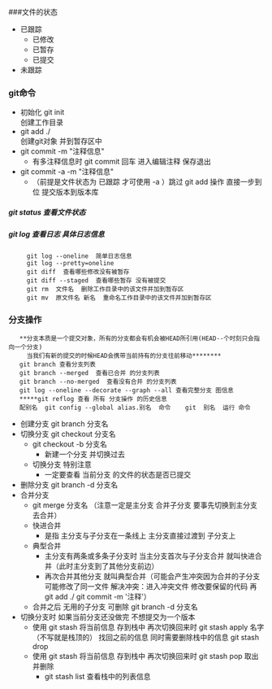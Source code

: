 ###文件的状态
   - 已跟踪
     - 已修改
     - 已暂存
     - 已提交
   - 未跟踪
### git命令
   - 初始化 git init  
       创建工作目录
   - git add ./  
        创建git对象  并到暂存区中      
   - git commit -m "注释信息"
       - 有多注释信息时  git commit  回车 进入编辑注释 保存退出
   - git commit -a -m "注释信息"
       - （前提是文件状态为 已跟踪 才可使用 -a ）跳过 git add 操作   直接一步到位  提交版本到版本库
##### git status  查看文件状态
##### git log  查看日志  具体日志信息
         git log --oneline  简单日志信息
         git log --pretty=oneline   
         git diff  查看哪些修改没有被暂存
         git diff --staged  查看哪些暂存 没有被提交
         git rm  文件名  删除工作目录中的该文件并加到暂存区
         git mv  原文件名 新名  重命名工作目录中的该文件并加到暂存区
### 分支操作
       **分支本质是一个提交对象，所有的分支都会有机会被HEAD所引用(HEAD--个时刻只会指向一个分支)
         当我们有新的提交的时候HEAD会携带当前持有的分支往前移动********
       git branch 查看分支列表 
       git branch --merged  查看已合并 的分支列表
       git branch --no-merged  查看没有合并 的分支列表       
       git log --oneline --decorate --graph --all 查看完整分支 图信息
       *****git reflog 查看 所有 分支操作 的历史信息
       配别名  git config --global alias.别名  命令    git  别名  运行 命令
  - 创建分支  git branch 分支名    
  - 切换分支  git checkout 分支名    
    - git checkout -b 分支名 
      - 新建一个分支 并切换过去
    - 切换分支 特别注意   
      - 一定要查看 当前分支 的文件的状态是否已提交 
  - 删除分支  git branch -d 分支名  
  - 合并分支
    - git merge 分支名  （注意一定是主分支 合并子分支 要事先切换到主分支去合并）
    - 快进合并
      - 是指 主分支与子分支在一条线上 主分支直接过渡到 子分支上
    - 典型合并
      - 主分支有两条或多条子分支时  当主分支首次与子分支合并  就叫快进合并（此时主分支到了其他分支前边）
      -  再次合并其他分支 就叫典型合并（可能会产生冲突因为合并的子分支可能修改了同一文件 解决冲突：进入冲突文件 修改要保留的代码 再 git add ./   git commit -m '注释'）        
    - 合并之后 无用的子分支 可删除  git branch -d 分支名    
  - 切换分支时 如果当前分支还没做完 不想提交为一个版本              
      - 使用 git stash   将当前信息 存到栈中   再次切换回来时  git stash apply  名字（不写就是栈顶的） 找回之前的信息 同时需要删除栈中的信息 git stash drop
      - 使用 git stash   将当前信息 存到栈中   再次切换回来时  git stash pop   取出并删除
          - git stash list   查看栈中的列表信息
          
            
            
            
            
            
            
      